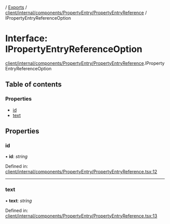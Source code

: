[](../README.md) / [Exports](../modules.md) / [client/internal/components/PropertyEntry/PropertyEntryReference](../modules/client_internal_components_propertyentry_propertyentryreference.md) / IPropertyEntryReferenceOption

# Interface: IPropertyEntryReferenceOption

[client/internal/components/PropertyEntry/PropertyEntryReference](../modules/client_internal_components_propertyentry_propertyentryreference.md).IPropertyEntryReferenceOption

## Table of contents

### Properties

- [id](client_internal_components_propertyentry_propertyentryreference.ipropertyentryreferenceoption.md#id)
- [text](client_internal_components_propertyentry_propertyentryreference.ipropertyentryreferenceoption.md#text)

## Properties

### id

• **id**: *string*

Defined in: [client/internal/components/PropertyEntry/PropertyEntryReference.tsx:12](https://github.com/onzag/itemize/blob/11a98dec/client/internal/components/PropertyEntry/PropertyEntryReference.tsx#L12)

___

### text

• **text**: *string*

Defined in: [client/internal/components/PropertyEntry/PropertyEntryReference.tsx:13](https://github.com/onzag/itemize/blob/11a98dec/client/internal/components/PropertyEntry/PropertyEntryReference.tsx#L13)
